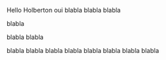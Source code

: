 Hello Holberton
oui
blabla
blabla
blabla

blabla


blabla
blabla

blabla
blabla
blabla
blabla
blabla
blabla
blabla
blabla
